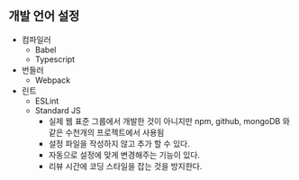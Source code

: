 ## 개발 언어 설정
- 컴파일러
  - Babel
  - Typescript
- 번들러
  - Webpack
- 린트
  - ESLint
  - Standard JS
    - 실제 웹 표준 그룹에서 개발한 것이 아니지만 npm, github, mongoDB 와 같은 수천개의 프로젝트에서 사용됨
    - 설정 파일을 작성하지 않고 추가 할 수 있다.
    - 자동으로 설정에 맞게 변경해주는 기능이 있다.
    - 리뷰 시간에 코딩 스타일을 잡는 것을 방지한다.